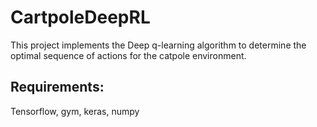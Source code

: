 # CartpoleDeepRL
This project implements the Deep q-learning algorithm to determine the optimal sequence of actions for the catpole environment. 

## Requirements:
Tensorflow, gym, keras, numpy
